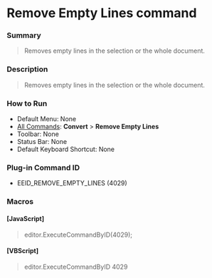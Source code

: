 # Remove Empty Lines command

### Summary

> Removes empty lines in the selection or the whole document.

### Description

> Removes empty lines in the selection or the whole document.

### How to Run

- Default Menu: None
- [All Commands](../tools/all_commands): **Convert** \> **Remove Empty Lines**
- Toolbar: None
- Status Bar: None
- Default Keyboard Shortcut: None

### Plug-in Command ID

- EEID\_REMOVE\_EMPTY\_LINES (4029)

### Macros

#### \[JavaScript\]

> editor.ExecuteCommandByID(4029);

#### \[VBScript\]

> editor.ExecuteCommandByID 4029